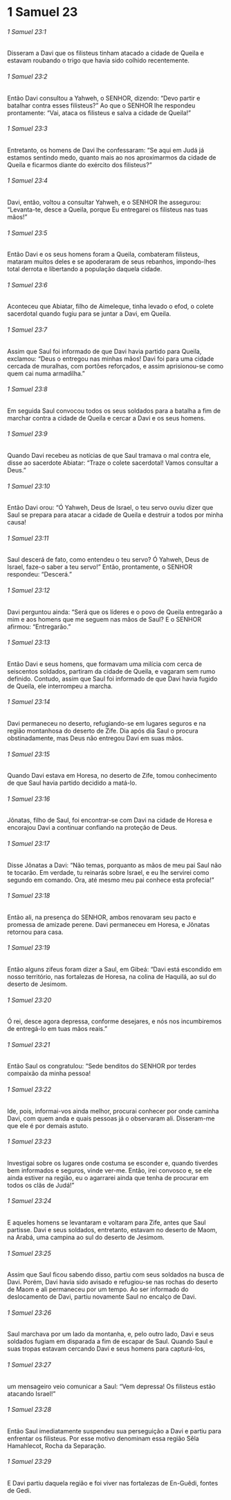 # 1 Samuel 23

###### 1 Samuel 23:1

Disseram a Davi que os filisteus tinham atacado a cidade de Queila e estavam roubando o trigo que havia sido colhido recentemente.

###### 1 Samuel 23:2

Então Davi consultou a Yahweh, o SENHOR, dizendo: “Devo partir e batalhar contra esses filisteus?” Ao que o SENHOR lhe respondeu prontamente: “Vai, ataca os filisteus e salva a cidade de Queila!”

###### 1 Samuel 23:3

Entretanto, os homens de Davi lhe confessaram: “Se aqui em Judá já estamos sentindo medo, quanto mais ao nos aproximarmos da cidade de Queila e ficarmos diante do exército dos filisteus?”

###### 1 Samuel 23:4

Davi, então, voltou a consultar Yahweh, e o SENHOR lhe assegurou: “Levanta-te, desce a Queila, porque Eu entregarei os filisteus nas tuas mãos!”

###### 1 Samuel 23:5

Então Davi e os seus homens foram a Queila, combateram filisteus, mataram muitos deles e se apoderaram de seus rebanhos, impondo-lhes total derrota e libertando a população daquela cidade.

###### 1 Samuel 23:6

Aconteceu que Abiatar, filho de Aimeleque, tinha levado o efod, o colete sacerdotal quando fugiu para se juntar a Davi, em Queila.

###### 1 Samuel 23:7

Assim que Saul foi informado de que Davi havia partido para Queila, exclamou: “Deus o entregou nas minhas mãos! Davi foi para uma cidade cercada de muralhas, com portões reforçados, e assim aprisionou-se como quem cai numa armadilha.”

###### 1 Samuel 23:8

Em seguida Saul convocou todos os seus soldados para a batalha a fim de marchar contra a cidade de Queila e cercar a Davi e os seus homens.

###### 1 Samuel 23:9

Quando Davi recebeu as notícias de que Saul tramava o mal contra ele, disse ao sacerdote Abiatar: “Traze o colete sacerdotal! Vamos consultar a Deus.”

###### 1 Samuel 23:10

Então Davi orou: “Ó Yahweh, Deus de Israel, o teu servo ouviu dizer que Saul se prepara para atacar a cidade de Queila e destruir a todos por minha causa!

###### 1 Samuel 23:11

Saul descerá de fato, como entendeu o teu servo? Ó Yahweh, Deus de Israel, faze-o saber a teu servo!” Então, prontamente, o SENHOR respondeu: “Descerá.”

###### 1 Samuel 23:12

Davi perguntou ainda: “Será que os líderes e o povo de Queila entregarão a mim e aos homens que me seguem nas mãos de Saul? E o SENHOR afirmou: “Entregarão.”

###### 1 Samuel 23:13

Então Davi e seus homens, que formavam uma milícia com cerca de seiscentos soldados, partiram da cidade de Queila, e vagaram sem rumo definido. Contudo, assim que Saul foi informado de que Davi havia fugido de Queila, ele interrompeu a marcha.

###### 1 Samuel 23:14

Davi permaneceu no deserto, refugiando-se em lugares seguros e na região montanhosa do deserto de Zife. Dia após dia Saul o procura obstinadamente, mas Deus não entregou Davi em suas mãos.

###### 1 Samuel 23:15

Quando Davi estava em Horesa, no deserto de Zife, tomou conhecimento de que Saul havia partido decidido a matá-lo.

###### 1 Samuel 23:16

Jônatas, filho de Saul, foi encontrar-se com Davi na cidade de Horesa e encorajou Davi a continuar confiando na proteção de Deus.

###### 1 Samuel 23:17

Disse Jônatas a Davi: “Não temas, porquanto as mãos de meu pai Saul não te tocarão. Em verdade, tu reinarás sobre Israel, e eu lhe servirei como segundo em comando. Ora, até mesmo meu pai conhece esta profecia!”

###### 1 Samuel 23:18

Então ali, na presença do SENHOR, ambos renovaram seu pacto e promessa de amizade perene. Davi permaneceu em Horesa, e Jônatas retornou para casa.

###### 1 Samuel 23:19

Então alguns zifeus foram dizer a Saul, em Gibeá: “Davi está escondido em nosso território, nas fortalezas de Horesa, na colina de Haquilá, ao sul do deserto de Jesimom.

###### 1 Samuel 23:20

Ó rei, desce agora depressa, conforme desejares, e nós nos incumbiremos de entregá-lo em tuas mãos reais.”

###### 1 Samuel 23:21

Então Saul os congratulou: “Sede benditos do SENHOR por terdes compaixão da minha pessoa!

###### 1 Samuel 23:22

Ide, pois, informai-vos ainda melhor, procurai conhecer por onde caminha Davi, com quem anda e quais pessoas já o observaram ali. Disseram-me que ele é por demais astuto.

###### 1 Samuel 23:23

Investigai sobre os lugares onde costuma se esconder e, quando tiverdes bem informados e seguros, vinde ver-me. Então, irei convosco e, se ele ainda estiver na região, eu o agarrarei ainda que tenha de procurar em todos os clãs de Judá!”

###### 1 Samuel 23:24

E aqueles homens se levantaram e voltaram para Zife, antes que Saul partisse. Davi e seus soldados, entretanto, estavam no deserto de Maom, na Arabá, uma campina ao sul do deserto de Jesimom.

###### 1 Samuel 23:25

Assim que Saul ficou sabendo disso, partiu com seus soldados na busca de Davi. Porém, Davi havia sido avisado e refugiou-se nas rochas do deserto de Maom e ali permaneceu por um tempo. Ao ser informado do deslocamento de Davi, partiu novamente Saul no encalço de Davi.

###### 1 Samuel 23:26

Saul marchava por um lado da montanha, e, pelo outro lado, Davi e seus soldados fugiam em disparada a fim de escapar de Saul. Quando Saul e suas tropas estavam cercando Davi e seus homens para capturá-los,

###### 1 Samuel 23:27

um mensageiro veio comunicar a Saul: “Vem depressa! Os filisteus estão atacando Israel!”

###### 1 Samuel 23:28

Então Saul imediatamente suspendeu sua perseguição a Davi e partiu para enfrentar os filisteus. Por esse motivo denominam essa região Sêla Hamahlecot, Rocha da Separação.

###### 1 Samuel 23:29

E Davi partiu daquela região e foi viver nas fortalezas de En-Guêdi, fontes de Gedi.

